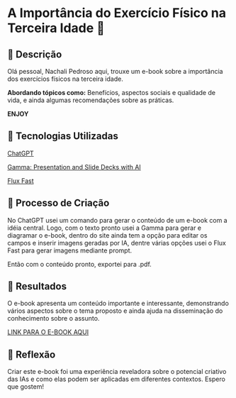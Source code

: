 # A Importância do Exercício Físico na Terceira Idade 💪

## 📒 Descrição
Olá pessoal, Nachali Pedroso aqui, trouxe um e-book sobre a importância dos exercícios físicos na terceira idade. 

**Abordando tópicos como:** Benefícios, aspectos sociais e qualidade de vida, e ainda algumas recomendações sobre as práticas.

**ENJOY**

## 🤖 Tecnologias Utilizadas
[ChatGPT](https://chatgpt.com/)

[Gamma: Presentation and Slide Decks with AI](https://gamma.app/)

[Flux Fast](https://fluxai.pro/)


## 🧐 Processo de Criação
No ChatGPT usei um comando para gerar o conteúdo de um e-book com a idéia central. Logo, com o texto pronto usei a Gamma para gerar e diagramar o e-book, dentro do site ainda tem a opção para editar os campos e inserir imagens geradas por IA, dentre várias opções usei o Flux Fast para gerar imagens mediante prompt.

Então com o conteúdo pronto, exportei para .pdf.

## 🚀 Resultados
O e-book apresenta um conteúdo importante e interessante, demonstrando vários aspectos sobre o tema proposto e ainda ajuda na disseminação do conhecimento sobre o assunto.

[LINK PARA O E-BOOK AQUI](https://github.com/Nach306/lab-natty-or-not/blob/main/A-Importancia-do-Exercicio-Fisico-na-Terceira-Idade%20(2).pdf)

## 💭 Reflexão
Criar este e-book foi uma experiência reveladora sobre o potencial criativo das IAs e como elas podem ser aplicadas em diferentes contextos.
Espero que gostem!
